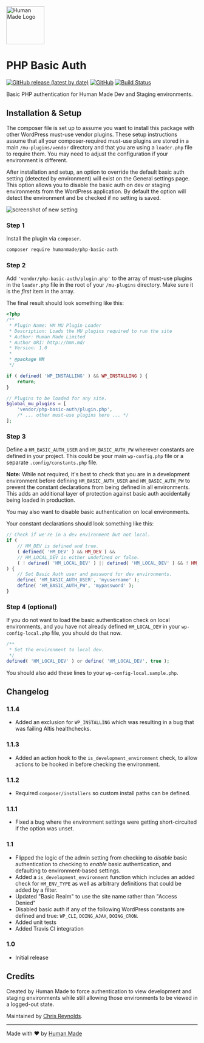 <img src="https://humanmade.com/content/themes/humanmade/lib/hm-pattern-library/assets/images/logos/logo-red.svg" width="100" alt="Human Made Logo" />

# PHP Basic Auth
[![GitHub release (latest by date)](https://img.shields.io/github/v/release/humanmade/PHPBasicAuth)](https://github.com/humanmade/PHPBasicAuth/releases) [![GitHub](https://img.shields.io/github/license/humanmade/PHPBasicAuth)](https://github.com/humanmade/PHPBasicAuth/blob/master/LICENSE) [![Build Status](https://travis-ci.com/humanmade/PHPBasicAuth.svg?branch=master)](https://travis-ci.com/humanmade/PHPBasicAuth)

Basic PHP authentication for Human Made Dev and Staging environments.


## Installation & Setup
The composer file is set up to assume you want to install this package with other WordPress must-use vendor plugins. These setup instructions assume that all your composer-required must-use plugins are stored in a main `/mu-plugins/vendor` directory and that you are using a `loader.php` file to require them. You may need to adjust the configuration if your environment is different.

After installation and setup, an option to override the default basic auth setting (detected by environment) will exist on the General settings page. This option allows you to disable the basic auth on dev or staging environments from the WordPress application. By default the option will detect the environment and be checked if no setting is saved.

![screenshot of new setting](https://p94.f3.n0.cdn.getcloudapp.com/items/P8uY1xqw/Screenshot+2020-01-07+15.55.50.png?v=93007848bc828da7bd3aa512553a1f17)

### Step 1
Install the plugin via `composer`.

```bash
composer require humanmade/php-basic-auth
```

### Step 2
Add `'vendor/php-basic-auth/plugin.php'` to the array of must-use plugins in the `loader.php` file in the root of your `/mu-plugins` directory. Make sure it is the _first_ item in the array.

The final result should look something like this:

```php
<?php
/**
 * Plugin Name: HM MU Plugin Loader
 * Description: Loads the MU plugins required to run the site
 * Author: Human Made Limited
 * Author URI: http://hmn.md/
 * Version: 1.0
 *
 * @package HM
 */

if ( defined( 'WP_INSTALLING' ) && WP_INSTALLING ) {
	return;
}

// Plugins to be loaded for any site.
$global_mu_plugins = [
	'vendor/php-basic-auth/plugin.php',
	/* ... other must-use plugins here ... */
];
```

### Step 3
Define a `HM_BASIC_AUTH_USER` and `HM_BASIC_AUTH_PW` wherever constants are defined in your project. This could be your main `wp-config.php` file or a separate `.config/constants.php` file.

**Note:** While not required, it's best to check that you are in a development environment before defining `HM_BASIC_AUTH_USER` and `HM_BASIC_AUTH_PW` to prevent the constant declarations from being defined in all environments. This adds an additional layer of protection against basic auth accidentally being loaded in production.

You may also want to disable basic authentication on local environments.

Your constant declarations should look something like this:

```php
// Check if we're in a dev environment but not local.
if (
	// HM_DEV is defined and true.
	( defined( 'HM_DEV' ) && HM_DEV ) &&
	// HM_LOCAL_DEV is either undefined or false.
	( ! defined( 'HM_LOCAL_DEV' ) || defined( 'HM_LOCAL_DEV' ) && ! HM_LOCAL_DEV )
) {
	// Set Basic Auth user and password for dev environments.
	define( 'HM_BASIC_AUTH_USER', 'myusername' );
	define( 'HM_BASIC_AUTH_PW', 'mypassword' );
}
```

### Step 4 (optional)
If you do not want to load the basic authentication check on local environments, and you have not already defined `HM_LOCAL_DEV` in your `wp-config-local.php` file, you should do that now.

```php
/**
 * Set the environment to local dev.
 */
defined( 'HM_LOCAL_DEV' ) or define( 'HM_LOCAL_DEV', true );
```

You should also add these lines to your `wp-config-local.sample.php`.

## Changelog

### 1.1.4
* Added an exclusion for `WP_INSTALLING` which was resulting in a bug that was failing Altis healthchecks.

### 1.1.3
* Added an action hook to the `is_development_environment` check, to allow actions to be hooked in before checking the environment.

### 1.1.2
* Required `composer/installers` so custom install paths can be defined.

### 1.1.1
* Fixed a bug where the environment settings were getting short-circuited if the option was unset.

### 1.1
* Flipped the logic of the admin setting from checking to _disable_ basic authentication to checking to _enable_ basic authentication, and defaulting to environment-based settings.
* Added a `is_development_environment` function which includes an added check for `HM_ENV_TYPE` as well as arbitrary definitions that could be added by a filter.
* Updated "Basic Realm" to use the site name rather than "Access Denied"
* Disabled basic auth if any of the following WordPress constants are defined and true: `WP_CLI`, `DOING_AJAX`, `DOING_CRON`.
* Added unit tests
* Added Travis CI integration

### 1.0
* Initial release

## Credits

Created by Human Made to force authentication to view development and staging environments while still allowing those environments to be viewed in a logged-out state.

Maintained by [Chris Reynolds](https://github.com/jazzsequence).

---------------------

Made with ❤️ by [Human Made](https://humanmade.com)

